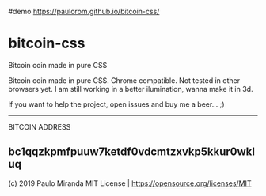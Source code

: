 #demo
https://paulorom.github.io/bitcoin-css/

# bitcoin-css
Bitcoin coin made in pure CSS

Bitcoin coin made in pure CSS. Chrome compatible. Not tested in other browsers yet. I am still working in a better ilumination, wanna make it in 3d.

If you want to help the project, open issues and buy me a beer... ;)

------------------------------------
BITCOIN ADDRESS

bc1qqzkpmfpuuw7ketdf0vdcmtzxvkp5kkur0wkluq
------------------------------------



    
(c) 2019 Paulo Miranda
MIT License | https://opensource.org/licenses/MIT

